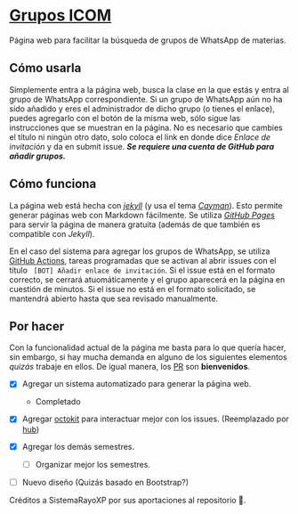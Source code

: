 # [Grupos ICOM](https://lordfriky.github.io/grupos_icom)
Página web para facilitar la búsqueda de grupos de WhatsApp de materias.

## Cómo usarla
Simplemente entra a la página web, busca la clase en la que estás y entra al grupo de WhatsApp correspondiente. Si un grupo de WhatsApp aún no ha sido añadido y eres el administrador de dicho grupo (o tienes el enlace), puedes agregarlo con el botón de la misma web, sólo sigue las instrucciones que se muestran en la página. No es necesario que cambies el título ni ningún otro dato, solo coloca el link en donde dice _Enlace de invitación_ y da en submit issue. _**Se requiere una cuenta de GitHub para añadir grupos.**_

## Cómo funciona
La página web está hecha con [*jekyll*](https://jekyllrb.com) (y usa el tema [*Cayman*](https://github.com/pages-themes/cayman)). Esto permite generar páginas web con Markdown fácilmente. Se utiliza [*GitHub Pages*](https://pages.github.com/) para servir la página de manera gratuita (además de que también es compatible con *Jekyll*).

En el caso del sistema para agregar los grupos de WhatsApp, se utiliza [GitHub Actions](https://github.com/features/actions), tareas programadas que se activan al abrir issues con el título ` [BOT] Añadir enlace de invitación`. Si el issue está en el formato correcto, se cerrará atuomáticamente y el grupo aparecerá en la página en cuestión de minutos. Si el issue no está en el formato solicitado, se mantendrá abierto hasta que sea revisado manualmente.

## Por hacer
Con la funcionalidad actual de la página me basta para lo que quería hacer, sin embargo, si hay mucha demanda en alguno de los siguientes elementos *quizás* trabaje en ellos. De igual manera, los [PR](https://github.com/lordfriky/grupos_icom/compare) son **bienvenidos**.
- [x] Agregar un sistema automatizado para generar la página web.
  - Completado
- [x] Agregar [octokit](https://github.com/khornberg/octokit.py) para interactuar mejor con los issues. (Reemplazado por [hub](https://hub.github.com))
- [x] Agregar los demás semestres.
  - [ ] Organizar mejor los semestres.
- [ ] Nuevo diseño (Quizás basado en Bootstrap?)


Créditos a SistemaRayoXP por sus aportaciones al repositorio 🤝.

